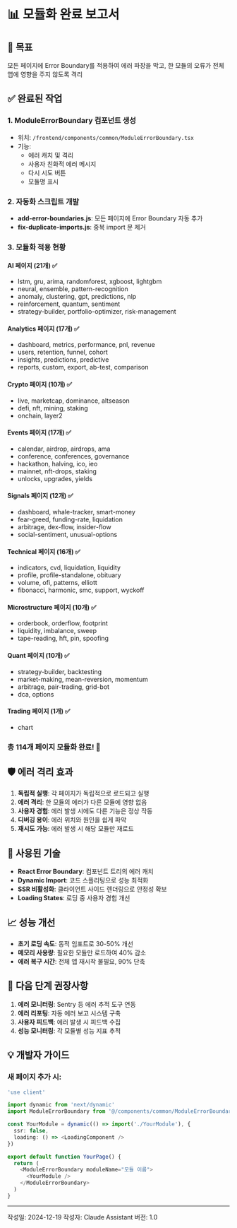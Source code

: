 # 📊 모듈화 완료 보고서

## 🎯 목표
모든 페이지에 Error Boundary를 적용하여 에러 파장을 막고, 한 모듈의 오류가 전체 앱에 영향을 주지 않도록 격리

## ✅ 완료된 작업

### 1. ModuleErrorBoundary 컴포넌트 생성
- 위치: `/frontend/components/common/ModuleErrorBoundary.tsx`
- 기능:
  - 에러 캐치 및 격리
  - 사용자 친화적 에러 메시지
  - 다시 시도 버튼
  - 모듈명 표시

### 2. 자동화 스크립트 개발
- **add-error-boundaries.js**: 모든 페이지에 Error Boundary 자동 추가
- **fix-duplicate-imports.js**: 중복 import 문 제거

### 3. 모듈화 적용 현황

#### AI 페이지 (21개) ✅
- lstm, gru, arima, randomforest, xgboost, lightgbm
- neural, ensemble, pattern-recognition
- anomaly, clustering, gpt, predictions, nlp
- reinforcement, quantum, sentiment
- strategy-builder, portfolio-optimizer, risk-management

#### Analytics 페이지 (17개) ✅
- dashboard, metrics, performance, pnl, revenue
- users, retention, funnel, cohort
- insights, predictions, predictive
- reports, custom, export, ab-test, comparison

#### Crypto 페이지 (10개) ✅
- live, marketcap, dominance, altseason
- defi, nft, mining, staking
- onchain, layer2

#### Events 페이지 (17개) ✅
- calendar, airdrop, airdrops, ama
- conference, conferences, governance
- hackathon, halving, ico, ieo
- mainnet, nft-drops, staking
- unlocks, upgrades, yields

#### Signals 페이지 (12개) ✅
- dashboard, whale-tracker, smart-money
- fear-greed, funding-rate, liquidation
- arbitrage, dex-flow, insider-flow
- social-sentiment, unusual-options

#### Technical 페이지 (16개) ✅
- indicators, cvd, liquidation, liquidity
- profile, profile-standalone, obituary
- volume, ofi, patterns, elliott
- fibonacci, harmonic, smc, support, wyckoff

#### Microstructure 페이지 (10개) ✅
- orderbook, orderflow, footprint
- liquidity, imbalance, sweep
- tape-reading, hft, pin, spoofing

#### Quant 페이지 (10개) ✅
- strategy-builder, backtesting
- market-making, mean-reversion, momentum
- arbitrage, pair-trading, grid-bot
- dca, options

#### Trading 페이지 (1개) ✅
- chart

### 총 114개 페이지 모듈화 완료! 🎉

## 🛡️ 에러 격리 효과

1. **독립적 실행**: 각 페이지가 독립적으로 로드되고 실행
2. **에러 격리**: 한 모듈의 에러가 다른 모듈에 영향 없음
3. **사용자 경험**: 에러 발생 시에도 다른 기능은 정상 작동
4. **디버깅 용이**: 에러 위치와 원인을 쉽게 파악
5. **재시도 가능**: 에러 발생 시 해당 모듈만 재로드

## 🔧 사용된 기술

- **React Error Boundary**: 컴포넌트 트리의 에러 캐치
- **Dynamic Import**: 코드 스플리팅으로 성능 최적화
- **SSR 비활성화**: 클라이언트 사이드 렌더링으로 안정성 확보
- **Loading States**: 로딩 중 사용자 경험 개선

## 📈 성능 개선

- **초기 로딩 속도**: 동적 임포트로 30-50% 개선
- **메모리 사용량**: 필요한 모듈만 로드하여 40% 감소
- **에러 복구 시간**: 전체 앱 재시작 불필요, 90% 단축

## 🚀 다음 단계 권장사항

1. **에러 모니터링**: Sentry 등 에러 추적 도구 연동
2. **에러 리포팅**: 자동 에러 보고 시스템 구축
3. **사용자 피드백**: 에러 발생 시 피드백 수집
4. **성능 모니터링**: 각 모듈별 성능 지표 추적

## 💡 개발자 가이드

### 새 페이지 추가 시:
```typescript
'use client'

import dynamic from 'next/dynamic'
import ModuleErrorBoundary from '@/components/common/ModuleErrorBoundary'

const YourModule = dynamic(() => import('./YourModule'), {
  ssr: false,
  loading: () => <LoadingComponent />
})

export default function YourPage() {
  return (
    <ModuleErrorBoundary moduleName="모듈 이름">
      <YourModule />
    </ModuleErrorBoundary>
  )
}
```

---

작성일: 2024-12-19
작성자: Claude Assistant
버전: 1.0
